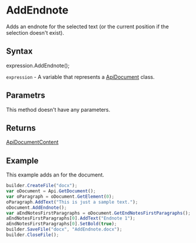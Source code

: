 # AddEndnote

Adds an endnote for the selected text (or the current position if the selection doesn't exist).

## Syntax

expression.AddEndnote();

`expression` - A variable that represents a [ApiDocument](../ApiDocument.md) class.

## Parametrs

This method doesn't have any parameters.

## Returns

[ApiDocumentContent](../../ApiDocumentContent/ApiDocumentContent.md)

## Example

This example adds an for the document.

```javascript
builder.CreateFile("docx");
var oDocument = Api.GetDocument();
var oParagraph = oDocument.GetElement(0); 
oParagraph.AddText("This is just a sample text.");
oDocument.AddEndnote();
var aEndNotesFirstParagraphs = oDocument.GetEndNotesFirstParagraphs();
aEndNotesFirstParagraphs[0].AddText("Endnote 1");
aEndNotesFirstParagraphs[0].SetBold(true);
builder.SaveFile("docx", "AddEndnote.docx");
builder.CloseFile();
```